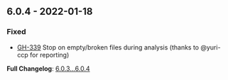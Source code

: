 
## 6.0.4 - 2022-01-18

### Fixed

- [GH-339](https://github.com/llaville/php-compatinfo/issues/339) Stop on empty/broken files during analysis (thanks to @yuri-ccp for reporting)

**Full Changelog**: [6.0.3...6.0.4](https://github.com/llaville/php-compatinfo/compare/6.0.3...6.0.4)
